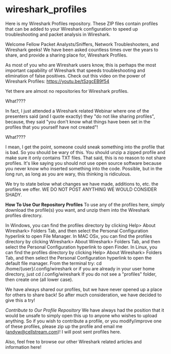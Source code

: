 # wireshark_profiles
Here is my Wireshark Profiles repository.  These ZIP files contain profiles that can be added to your Wireshark configuration to speed up troubleshooting and packet analysis in Wireshark.

Welcome Fellow Packet Analysts/Sniffers, Network Troubleshooters, and Wireshark geeks!
We have been asked countless times over the years to share, and provide a sharing place for, Wireshark Profiles.  

As most of you who are Wireshark users know, this is perhaps the most important capability of Wireshark that speeds troubleshooting and elimination of false positives.  Check out this video on the power of Wireshark Profiles:
https://youtu.be/tSzgcEB9f54

Yet there are almost no repositories for Wireshark profiles.  

What????

In fact, I just attended a Wireshark related Webinar where one of the presenters said (and I quote exactly) they "do not like sharing profiles", because, they said "you don't know what things have been set in the profiles that you yourself have not created"!

What????

I mean, I get the point, someone could sneak something into the profile that is bad.  So you should be wary of this.  You should unzip a zipped profile and make sure it only contains TXT files.  That said, this is no reason to not share profiles.  It's like saying you should not use open source software because you never know who inserted something into the code.  Possible, but in the long run, as long as you are wary, this thinking is ridiculous.  

We try to state below what changes we have made, additions to, etc. the profiles we offer.  WE DO NOT POST ANYTHING WE WOULD CONSIDER SHADY.

**How To Use Our Repository Profiles**
To use any of the profiles here, simply download the profile(s) you want, and unzip them into the Wireshark profiles directory.  

In Windows, you can find the profiles directory by clicking Help> About Wireshark> Folders Tab, and then select the Personal Configuration hyperlink to open File Manager.
In MAC OSx, you can find the profiles directory by clicking Wireshark> About Wireshark> Folders Tab, and then select the Personal Configuration hyperlink to open Finder.
In Linux, you can find the profiles directory by clicking Help> About Wireshark> Folders Tab, and then select the Personal Configuration hyperlink to open the default file manager.  From the terminal try: cd /home/{user}/.config/wireshark or if you are already in your user home directory, just cd /.config/wireshark
If you do not see a "profiles" folder, then create one (all lower case).

We have always shared our profiles, but we have never opened up a place for others to share back!  So after much consideration, we have decided to give this a try!  

*Contribute to Our Profile Repository*
We have always had the position that it would be unsafe to simply open this up to anyone who wishes to upload anything.  So if you wish to contribute a profile, or you modify/improve one of these profiles, please zip up the profile and email me (andyw@cellstream.com)!  I will post sent profiles here.

Also, feel free to browse our other Wireshark related articles and information here!
